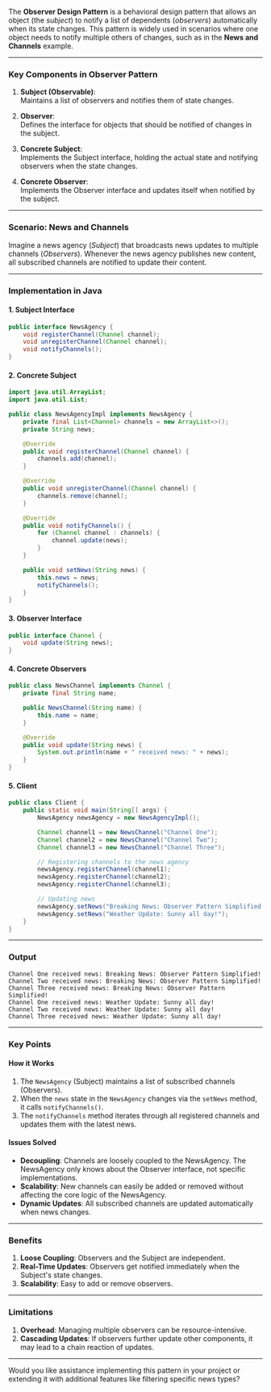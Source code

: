The **Observer Design Pattern** is a behavioral design pattern that allows an object (the _subject_) to notify a list of dependents (_observers_) automatically when its state changes. This pattern is widely used in scenarios where one object needs to notify multiple others of changes, such as in the **News and Channels** example.

---

### **Key Components in Observer Pattern**

1. **Subject (Observable)**:  
    Maintains a list of observers and notifies them of state changes.
    
2. **Observer**:  
    Defines the interface for objects that should be notified of changes in the subject.
    
3. **Concrete Subject**:  
    Implements the Subject interface, holding the actual state and notifying observers when the state changes.
    
4. **Concrete Observer**:  
    Implements the Observer interface and updates itself when notified by the subject.
    

---

### **Scenario: News and Channels**

Imagine a news agency (_Subject_) that broadcasts news updates to multiple channels (_Observers_). Whenever the news agency publishes new content, all subscribed channels are notified to update their content.

---

### **Implementation in Java**

#### 1. Subject Interface

```java
public interface NewsAgency {
    void registerChannel(Channel channel);
    void unregisterChannel(Channel channel);
    void notifyChannels();
}
```

#### 2. Concrete Subject

```java
import java.util.ArrayList;
import java.util.List;

public class NewsAgencyImpl implements NewsAgency {
    private final List<Channel> channels = new ArrayList<>();
    private String news;

    @Override
    public void registerChannel(Channel channel) {
        channels.add(channel);
    }

    @Override
    public void unregisterChannel(Channel channel) {
        channels.remove(channel);
    }

    @Override
    public void notifyChannels() {
        for (Channel channel : channels) {
            channel.update(news);
        }
    }

    public void setNews(String news) {
        this.news = news;
        notifyChannels();
    }
}
```

#### 3. Observer Interface

```java
public interface Channel {
    void update(String news);
}
```

#### 4. Concrete Observers

```java
public class NewsChannel implements Channel {
    private final String name;

    public NewsChannel(String name) {
        this.name = name;
    }

    @Override
    public void update(String news) {
        System.out.println(name + " received news: " + news);
    }
}
```

#### 5. Client

```java
public class Client {
    public static void main(String[] args) {
        NewsAgency newsAgency = new NewsAgencyImpl();

        Channel channel1 = new NewsChannel("Channel One");
        Channel channel2 = new NewsChannel("Channel Two");
        Channel channel3 = new NewsChannel("Channel Three");

        // Registering channels to the news agency
        newsAgency.registerChannel(channel1);
        newsAgency.registerChannel(channel2);
        newsAgency.registerChannel(channel3);

        // Updating news
        newsAgency.setNews("Breaking News: Observer Pattern Simplified!");
        newsAgency.setNews("Weather Update: Sunny all day!");
    }
}
```

---

### **Output**

```
Channel One received news: Breaking News: Observer Pattern Simplified!
Channel Two received news: Breaking News: Observer Pattern Simplified!
Channel Three received news: Breaking News: Observer Pattern Simplified!
Channel One received news: Weather Update: Sunny all day!
Channel Two received news: Weather Update: Sunny all day!
Channel Three received news: Weather Update: Sunny all day!
```

---

### **Key Points**

#### **How it Works**

1. The `NewsAgency` (Subject) maintains a list of subscribed channels (Observers).
2. When the `news` state in the `NewsAgency` changes via the `setNews` method, it calls `notifyChannels()`.
3. The `notifyChannels` method iterates through all registered channels and updates them with the latest news.

#### **Issues Solved**

- **Decoupling**: Channels are loosely coupled to the NewsAgency. The NewsAgency only knows about the Observer interface, not specific implementations.
- **Scalability**: New channels can easily be added or removed without affecting the core logic of the NewsAgency.
- **Dynamic Updates**: All subscribed channels are updated automatically when news changes.

---

### **Benefits**

1. **Loose Coupling**: Observers and the Subject are independent.
2. **Real-Time Updates**: Observers get notified immediately when the Subject's state changes.
3. **Scalability**: Easy to add or remove observers.

---

### **Limitations**

1. **Overhead**: Managing multiple observers can be resource-intensive.
2. **Cascading Updates**: If observers further update other components, it may lead to a chain reaction of updates.

---

Would you like assistance implementing this pattern in your project or extending it with additional features like filtering specific news types?